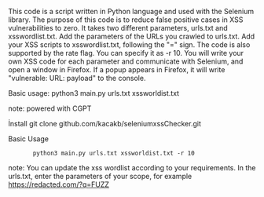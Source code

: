 This code is a script written in Python language and used with the Selenium library. The purpose of this code is to reduce false positive cases in XSS vulnerabilities to zero. It takes two different parameters, urls.txt and xsswordlist.txt. Add the parameters of the URLs you crawled to urls.txt. Add your XSS scripts to xsswordlist.txt, following the "=" sign. The code is also supported by the rate flag. You can specify it as -r 10. You will write your own XSS code for each parameter and communicate with Selenium, and open a window in Firefox. If a popup appears in Firefox, it will write "vulnerable: URL: payload" to the console.


Basic usage: python3 main.py urls.txt xssworldist.txt




note: powered with CGPT

İnstall 
           git clone github.com/kacakb/seleniumxssChecker.git
           
Basic Usage
           
           python3 main.py urls.txt xssworldist.txt -r 10

note: You can update the xss wordlist according to your requirements. In the urls.txt, enter the parameters of your scope, for example https://redacted.com/?q=FUZZ
